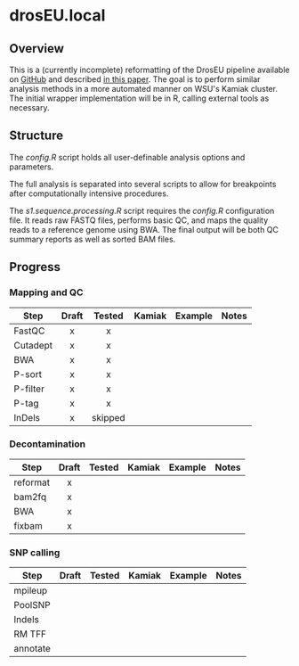# drosEU.local

## Overview

This is a (currently incomplete) reformatting of the DrosEU pipeline available on [GitHub](https://github.com/capoony/DrosEU_pipeline) and described [in this paper](https://academic.oup.com/mbe/article/37/9/2661/5837682). The goal is to perform similar analysis methods in a more automated manner on WSU's Kamiak cluster. The initial wrapper implementation will be in R, calling external tools as necessary.

## Structure

The *config.R* script holds all user-definable analysis options and parameters.

The full analysis is separated into several scripts to allow for breakpoints after computationally intensive procedures. 

The *s1.sequence.processing.R* script requires the *config.R* configuration file. It reads raw FASTQ files, performs basic QC, and maps the quality reads to a reference genome using BWA. The final output will be both QC summary reports as well as sorted BAM files.

## Progress

### Mapping and QC
| Step   | Draft | Tested | Kamiak | Example | Notes |
|--------|:-----:|:------:|:------:|:-------:|:-----:|
|FastQC  |      x|       x|        |         |       |
|Cutadept|      x|       x|        |         |       |
|BWA     |      x|       x|        |         |       |
|P-sort  |      x|       x|        |         |       |
|P-filter|      x|       x|        |         |       |
|P-tag   |      x|       x|        |         |       |
|InDels  |      x| skipped|        |         |       |

### Decontamination
| Step   | Draft | Tested | Kamiak | Example | Notes |
|--------|:-----:|:------:|:------:|:-------:|:-----:|
|reformat|      x|        |        |         |       |
|bam2fq  |      x|        |        |         |       |
|BWA     |      x|        |        |         |       |
|fixbam  |      x|        |        |         |       |

### SNP calling
| Step   | Draft | Tested | Kamiak | Example | Notes |
|--------|:-----:|:------:|:------:|:-------:|:-----:|
|mpileup |       |        |        |         |       |
|PoolSNP |       |        |        |         |       |
|Indels  |       |        |        |         |       |
|RM TFF  |       |        |        |         |       |
|annotate|       |        |        |         |       |

